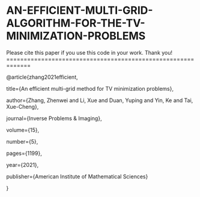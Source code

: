 # AN-EFFICIENT-MULTI-GRID-ALGORITHM-FOR-THE-TV-MINIMIZATION-PROBLEMS
Please cite this paper if you use this code in your work. Thank you! =============================================================

@article{zhang2021efficient,

  title={An efficient multi-grid method for TV minimization problems},
  
  author={Zhang, Zhenwei and Li, Xue and Duan, Yuping and Yin, Ke and Tai, Xue-Cheng},
  
  journal={Inverse Problems \& Imaging},
  
  volume={15},
  
  number={5},
  
  pages={1199},
  
  year={2021},
  
  publisher={American Institute of Mathematical Sciences}
  
}
